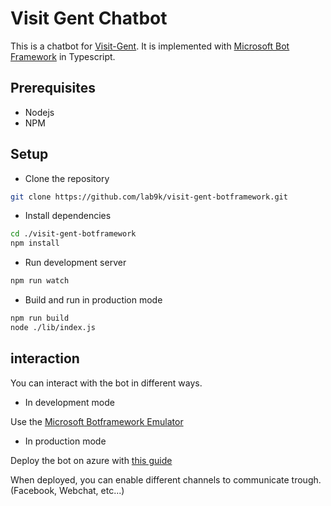 # Visit Gent Chatbot

This is a chatbot for [Visit-Gent](https://visit.gent.be/en). It is implemented with [Microsoft Bot Framework](https://docs.microsoft.com/en-us/azure/bot-service/bot-service-overview-introduction?view=azure-bot-service-4.0) in Typescript.

## Prerequisites

- Nodejs
- NPM

## Setup

- Clone the repository

```bash
git clone https://github.com/lab9k/visit-gent-botframework.git
```

- Install dependencies

```bash
cd ./visit-gent-botframework
npm install
```

- Run development server

```bash
npm run watch
```

- Build and run in production mode

```bash
npm run build
node ./lib/index.js
```

## interaction

You can interact with the bot in different ways.

- In development mode

Use the [Microsoft Botframework Emulator](https://github.com/microsoft/BotFramework-Emulator)

- In production mode

Deploy the bot on azure with [this guide](https://docs.microsoft.com/en-us/azure/bot-service/bot-builder-deploy-az-cli?view=azure-bot-service-4.0)

When deployed, you can enable different channels to communicate trough. (Facebook, Webchat, etc...)
